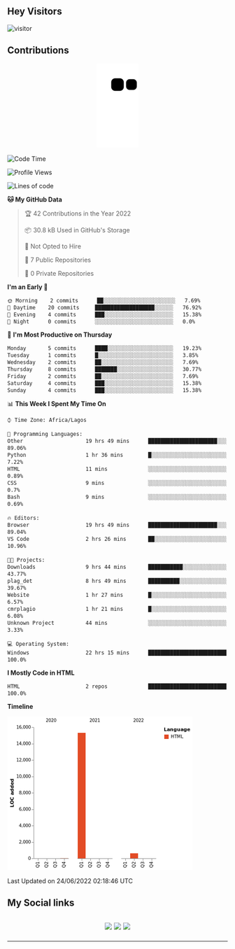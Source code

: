 ## Hey Visitors
![visitor](https://profile-counter.glitch.me/akum2/count.svg)

## Contributions
<p align="center">
  <img src="https://raw.githubusercontent.com/akum2/akum2/output/github-contribution-grid-snake.svg" />
</p>

<!--START_SECTION:waka-->
![Code Time](http://img.shields.io/badge/Code%20Time-30%20hrs%2014%20mins-blue)

![Profile Views](http://img.shields.io/badge/Profile%20Views-78-blue)

![Lines of code](https://img.shields.io/badge/From%20Hello%20World%20I%27ve%20Written-16%20Thousand%20lines%20of%20code-blue)

**🐱 My GitHub Data** 

> 🏆 42 Contributions in the Year 2022
 > 
> 📦 30.8 kB Used in GitHub's Storage 
 > 
> 🚫 Not Opted to Hire
 > 
> 📜 7 Public Repositories 
 > 
> 🔑 0 Private Repositories  
 > 
**I'm an Early 🐤** 

```text
🌞 Morning    2 commits      ██░░░░░░░░░░░░░░░░░░░░░░░   7.69% 
🌆 Daytime    20 commits     ███████████████████░░░░░░   76.92% 
🌃 Evening    4 commits      ███░░░░░░░░░░░░░░░░░░░░░░   15.38% 
🌙 Night      0 commits      ░░░░░░░░░░░░░░░░░░░░░░░░░   0.0%

```
📅 **I'm Most Productive on Thursday** 

```text
Monday       5 commits      ████░░░░░░░░░░░░░░░░░░░░░   19.23% 
Tuesday      1 commits      █░░░░░░░░░░░░░░░░░░░░░░░░   3.85% 
Wednesday    2 commits      ██░░░░░░░░░░░░░░░░░░░░░░░   7.69% 
Thursday     8 commits      ███████░░░░░░░░░░░░░░░░░░   30.77% 
Friday       2 commits      ██░░░░░░░░░░░░░░░░░░░░░░░   7.69% 
Saturday     4 commits      ███░░░░░░░░░░░░░░░░░░░░░░   15.38% 
Sunday       4 commits      ███░░░░░░░░░░░░░░░░░░░░░░   15.38%

```


📊 **This Week I Spent My Time On** 

```text
⌚︎ Time Zone: Africa/Lagos

💬 Programming Languages: 
Other                    19 hrs 49 mins      ██████████████████████░░░   89.06% 
Python                   1 hr 36 mins        █░░░░░░░░░░░░░░░░░░░░░░░░   7.22% 
HTML                     11 mins             ░░░░░░░░░░░░░░░░░░░░░░░░░   0.89% 
CSS                      9 mins              ░░░░░░░░░░░░░░░░░░░░░░░░░   0.7% 
Bash                     9 mins              ░░░░░░░░░░░░░░░░░░░░░░░░░   0.69%

🔥 Editors: 
Browser                  19 hrs 49 mins      ██████████████████████░░░   89.04% 
VS Code                  2 hrs 26 mins       ██░░░░░░░░░░░░░░░░░░░░░░░   10.96%

🐱‍💻 Projects: 
Downloads                9 hrs 44 mins       ███████████░░░░░░░░░░░░░░   43.77% 
plag_det                 8 hrs 49 mins       ██████████░░░░░░░░░░░░░░░   39.67% 
Website                  1 hr 27 mins        █░░░░░░░░░░░░░░░░░░░░░░░░   6.57% 
cmrplagio                1 hr 21 mins        █░░░░░░░░░░░░░░░░░░░░░░░░   6.08% 
Unknown Project          44 mins             ░░░░░░░░░░░░░░░░░░░░░░░░░   3.33%

💻 Operating System: 
Windows                  22 hrs 15 mins      █████████████████████████   100.0%

```

**I Mostly Code in HTML** 

```text
HTML                     2 repos             █████████████████████████   100.0%

```


**Timeline**

![Chart not found](https://raw.githubusercontent.com/akum2/akum2/main/charts/bar_graph.png) 


 Last Updated on 24/06/2022 02:18:46 UTC
<!--END_SECTION:waka-->

<h2>My Social links <h2>
<p align="center">
  <a href="https://twitter.com/Okobiona"><img src="https://img.shields.io/badge/twitter-%231DA1F2.svg?style=for-the-badge&logo=Twitter&logoColor=white"></a>
  <a href="https://www.linkedin.com/in/okobi-neris-akum-681bb4199"><img src="https://img.shields.io/badge/linkedin-%230077B5.svg?style=for-the-badge&logo=linkedin&logoColor=white"></a>
  <a href="https://instagram.com/Okobiona"><img src="https://img.shields.io/badge/instagram-%23E4405F.svg?style=for-the-badge&logo=Instagram&logoColor=white"></a>
</p>
<hr>
